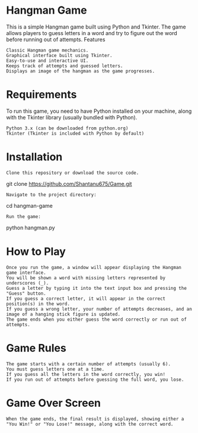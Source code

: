 # Hangman Game
This is a simple Hangman game built using Python and Tkinter. The game allows players to guess letters in a word and try to figure out the word before running out of attempts.
Features

    Classic Hangman game mechanics.
    Graphical interface built using Tkinter.
    Easy-to-use and interactive UI.
    Keeps track of attempts and guessed letters.
    Displays an image of the hangman as the game progresses.

# Requirements

To run this game, you need to have Python installed on your machine, along with the Tkinter library (usually bundled with Python).

    Python 3.x (can be downloaded from python.org)
    Tkinter (Tkinter is included with Python by default)

# Installation

    Clone this repository or download the source code.

git clone https://github.com/Shantanu675/Game.git

    Navigate to the project directory:

cd hangman-game

    Run the game:

python hangman.py

# How to Play

    Once you run the game, a window will appear displaying the Hangman game interface.
    You will be shown a word with missing letters represented by underscores (_).
    Guess a letter by typing it into the text input box and pressing the "Guess" button.
    If you guess a correct letter, it will appear in the correct position(s) in the word.
    If you guess a wrong letter, your number of attempts decreases, and an image of a hanging stick figure is updated.
    The game ends when you either guess the word correctly or run out of attempts.

# Game Rules

    The game starts with a certain number of attempts (usually 6).
    You must guess letters one at a time.
    If you guess all the letters in the word correctly, you win!
    If you run out of attempts before guessing the full word, you lose.

# Game Over Screen

    When the game ends, the final result is displayed, showing either a "You Win!" or "You Lose!" message, along with the correct word.
